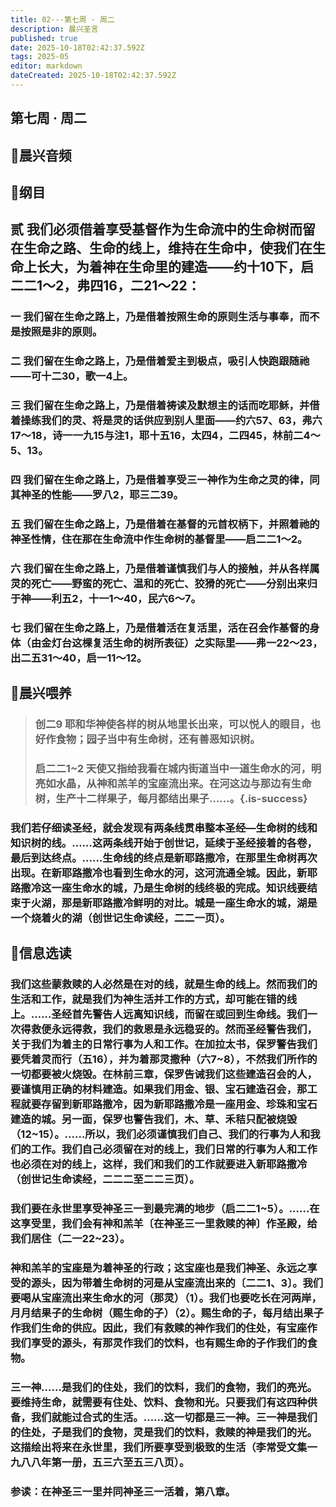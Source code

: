 ```yaml
---
title: 02---第七周 · 周二
description: 晨兴圣言
published: true
date: 2025-10-18T02:42:37.592Z
tags: 2025-05
editor: markdown
dateCreated: 2025-10-18T02:42:37.592Z
---
```


## 第七周 · 周二
## 🎵晨兴音频

## 📖纲目

## 贰    我们必须借着享受基督作为生命流中的生命树而留在生命之路、生命的线上，维持在生命中，使我们在生命上长大，为着神在生命里的建造——约十10下，启二二1～2，弗四16，二21～22：

### 一    我们留在生命之路上，乃是借着按照生命的原则生活与事奉，而不是按照是非的原则。

### 二    我们留在生命之路上，乃是借着爱主到极点，吸引人快跑跟随祂——可十二30，歌一4上。

### 三    我们留在生命之路上，乃是借着祷读及默想主的话而吃耶稣，并借着操练我们的灵、将是灵的话供应到别人里面——约六57、63，弗六17～18，诗一一九15与注1，耶十五16，太四4，二四45，林前二4～5、13。

### 四    我们留在生命之路上，乃是借着享受三一神作为生命之灵的律，同其神圣的性能——罗八2，耶三二39。

### 五    我们留在生命之路上，乃是借着在基督的元首权柄下，并照着祂的神圣性情，住在那在生命流中作生命树的基督里——启二二1～2。

### 六    我们留在生命之路上，乃是借着谨慎我们与人的接触，并从各样属灵的死亡——野蛮的死亡、温和的死亡、狡猾的死亡——分别出来归于神——利五2，十一1～40，民六6～7。

### 七    我们留在生命之路上，乃是借着活在复活里，活在召会作基督的身体（由金灯台这棵复活生命的树所表征）之实际里——弗一22～23，出二五31～40，启一11～12。

## 📖晨兴喂养

>### 创二9    耶和华神使各样的树从地里长出来，可以悦人的眼目，也好作食物；园子当中有生命树，还有善恶知识树。
>
>### 启二二1~2    天使又指给我看在城内街道当中一道生命水的河，明亮如水晶，从神和羔羊的宝座流出来。在河这边与那边有生命树，生产十二样果子，每月都结出果子……。{.is-success}

### 我们若仔细读圣经，就会发现有两条线贯串整本圣经—生命树的线和知识树的线。……这两条线开始于创世记，延续于圣经接着的各卷，最后到达终点。……生命线的终点是新耶路撒冷，在那里生命树再次出现。在新耶路撒冷也看到生命水的河，这河流通全城。因此，新耶路撒冷这一座生命水的城，乃是生命树的线终极的完成。知识线要结束于火湖，那是新耶路撒冷鲜明的对比。城是一座生命水的城，湖是一个烧着火的湖（创世记生命读经，二二一页）。

## 📖信息选读

### 我们这些蒙救赎的人必然是在对的线，就是生命的线上。然而我们的生活和工作，就是我们为神生活并工作的方式，却可能在错的线上。……圣经首先警告人远离知识线，而留在或回到生命线。我们一次得救便永远得救，我们的救恩是永远稳妥的。然而圣经警告我们，关于我们为着主的日常行事为人和工作。在加拉太书，保罗警告我们要凭着灵而行（五16），并为着那灵撒种（六7~8），不然我们所作的一切都要被火烧毁。在林前三章，保罗告诫我们这些建造召会的人，要谨慎用正确的材料建造。如果我们用金、银、宝石建造召会，那工程就要存留到新耶路撒冷，因为新耶路撒冷是一座用金、珍珠和宝石建造的城。另一面，保罗也警告我们，木、草、禾秸只配被烧毁（12~15）。……所以，我们必须谨慎我们自己、我们的行事为人和我们的工作。我们自己必须留在对的线上，我们日常的行事为人和工作也必须在对的线上，这样，我们和我们的工作就要进入新耶路撒冷（创世记生命读经，二二二至二二三页）。

### 我们要在永世里享受神圣三一到最完满的地步（启二二1~5）。……在这享受里，我们会有神和羔羊〔在神圣三一里救赎的神〕作圣殿，给我们居住（二一22~23）。

### 神和羔羊的宝座是为着神圣的行政；这宝座也是我们神圣、永远之享受的源头，因为带着生命树的河是从宝座流出来的〔二二1、3〕。我们要喝从宝座流出来生命水的河（那灵）（1）。我们也要吃长在河两岸，月月结果子的生命树（赐生命的子）（2）。赐生命的子，每月结出果子作我们生命的供应。因此，我们有救赎的神作我们的住处，有宝座作我们享受的源头，有那灵作我们的饮料，也有赐生命的子作我们的食物。

### 三一神……是我们的住处，我们的饮料，我们的食物，我们的亮光。要维持生命，就需要有住处、饮料、食物和光。只要我们有这四种供备，我们就能过合式的生活。……这一切都是三一神。三一神是我们的住处，子是我们的食物，灵是我们的饮料，救赎的神是我们的光。这描绘出将来在永世里，我们所要享受到极致的生活（李常受文集一九八八年第一册，五三六至五三八页）。

### 参读：在神圣三一里并同神圣三一活着，第八章。
<!-- Google tag (gtag.js) -->
<script async src="https://www.googletagmanager.com/gtag/js?id=G-1P8709Z16T"></script>
<script>
  window.dataLayer = window.dataLayer || [];
  function gtag(){dataLayer.push(arguments);}
  gtag('js', new Date());

  gtag('config', 'G-1P8709Z16T');
</script>